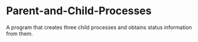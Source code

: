 # Parent-and-Child-Processes
A program that creates three child processes and obtains status information from them.
